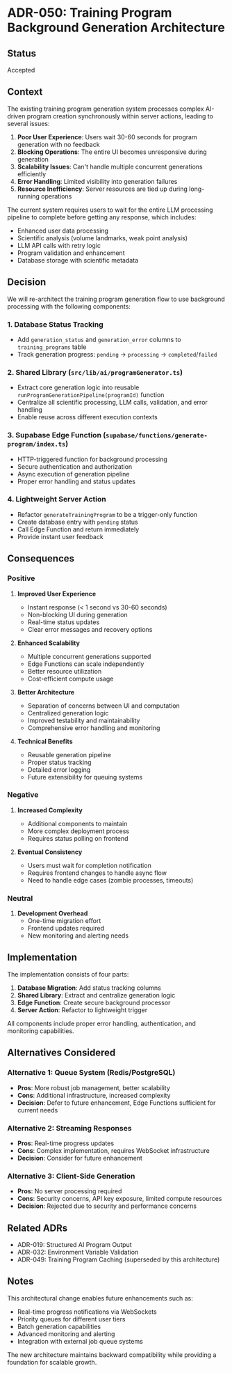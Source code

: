# ADR-050: Training Program Background Generation Architecture

## Status
Accepted

## Context
The existing training program generation system processes complex AI-driven program creation synchronously within server actions, leading to several issues:

1. **Poor User Experience**: Users wait 30-60 seconds for program generation with no feedback
2. **Blocking Operations**: The entire UI becomes unresponsive during generation
3. **Scalability Issues**: Can't handle multiple concurrent generations efficiently
4. **Error Handling**: Limited visibility into generation failures
5. **Resource Inefficiency**: Server resources are tied up during long-running operations

The current system requires users to wait for the entire LLM processing pipeline to complete before getting any response, which includes:
- Enhanced user data processing
- Scientific analysis (volume landmarks, weak point analysis)
- LLM API calls with retry logic
- Program validation and enhancement
- Database storage with scientific metadata

## Decision
We will re-architect the training program generation flow to use background processing with the following components:

### 1. Database Status Tracking
- Add `generation_status` and `generation_error` columns to `training_programs` table
- Track generation progress: `pending` → `processing` → `completed`/`failed`

### 2. Shared Library (`src/lib/ai/programGenerator.ts`)
- Extract core generation logic into reusable `runProgramGenerationPipeline(programId)` function
- Centralize all scientific processing, LLM calls, validation, and error handling
- Enable reuse across different execution contexts

### 3. Supabase Edge Function (`supabase/functions/generate-program/index.ts`)
- HTTP-triggered function for background processing
- Secure authentication and authorization
- Async execution of generation pipeline
- Proper error handling and status updates

### 4. Lightweight Server Action
- Refactor `generateTrainingProgram` to be a trigger-only function
- Create database entry with `pending` status
- Call Edge Function and return immediately
- Provide instant user feedback

## Consequences

### Positive
1. **Improved User Experience**
   - Instant response (< 1 second vs 30-60 seconds)
   - Non-blocking UI during generation
   - Real-time status updates
   - Clear error messages and recovery options

2. **Enhanced Scalability**
   - Multiple concurrent generations supported
   - Edge Functions can scale independently
   - Better resource utilization
   - Cost-efficient compute usage

3. **Better Architecture**
   - Separation of concerns between UI and computation
   - Centralized generation logic
   - Improved testability and maintainability
   - Comprehensive error handling and monitoring

4. **Technical Benefits**
   - Reusable generation pipeline
   - Proper status tracking
   - Detailed error logging
   - Future extensibility for queuing systems

### Negative
1. **Increased Complexity**
   - Additional components to maintain
   - More complex deployment process
   - Requires status polling on frontend

2. **Eventual Consistency**
   - Users must wait for completion notification
   - Requires frontend changes to handle async flow
   - Need to handle edge cases (zombie processes, timeouts)

### Neutral
1. **Development Overhead**
   - One-time migration effort
   - Frontend updates required
   - New monitoring and alerting needs

## Implementation
The implementation consists of four parts:

1. **Database Migration**: Add status tracking columns
2. **Shared Library**: Extract and centralize generation logic
3. **Edge Function**: Create secure background processor
4. **Server Action**: Refactor to lightweight trigger

All components include proper error handling, authentication, and monitoring capabilities.

## Alternatives Considered

### Alternative 1: Queue System (Redis/PostgreSQL)
- **Pros**: More robust job management, better scalability
- **Cons**: Additional infrastructure, increased complexity
- **Decision**: Defer to future enhancement, Edge Functions sufficient for current needs

### Alternative 2: Streaming Responses
- **Pros**: Real-time progress updates
- **Cons**: Complex implementation, requires WebSocket infrastructure
- **Decision**: Consider for future enhancement

### Alternative 3: Client-Side Generation
- **Pros**: No server processing required
- **Cons**: Security concerns, API key exposure, limited compute resources
- **Decision**: Rejected due to security and performance concerns

## Related ADRs
- ADR-019: Structured AI Program Output
- ADR-032: Environment Variable Validation
- ADR-049: Training Program Caching (superseded by this architecture)

## Notes
This architectural change enables future enhancements such as:
- Real-time progress notifications via WebSockets
- Priority queues for different user tiers
- Batch generation capabilities
- Advanced monitoring and alerting
- Integration with external job queue systems

The new architecture maintains backward compatibility while providing a foundation for scalable growth.